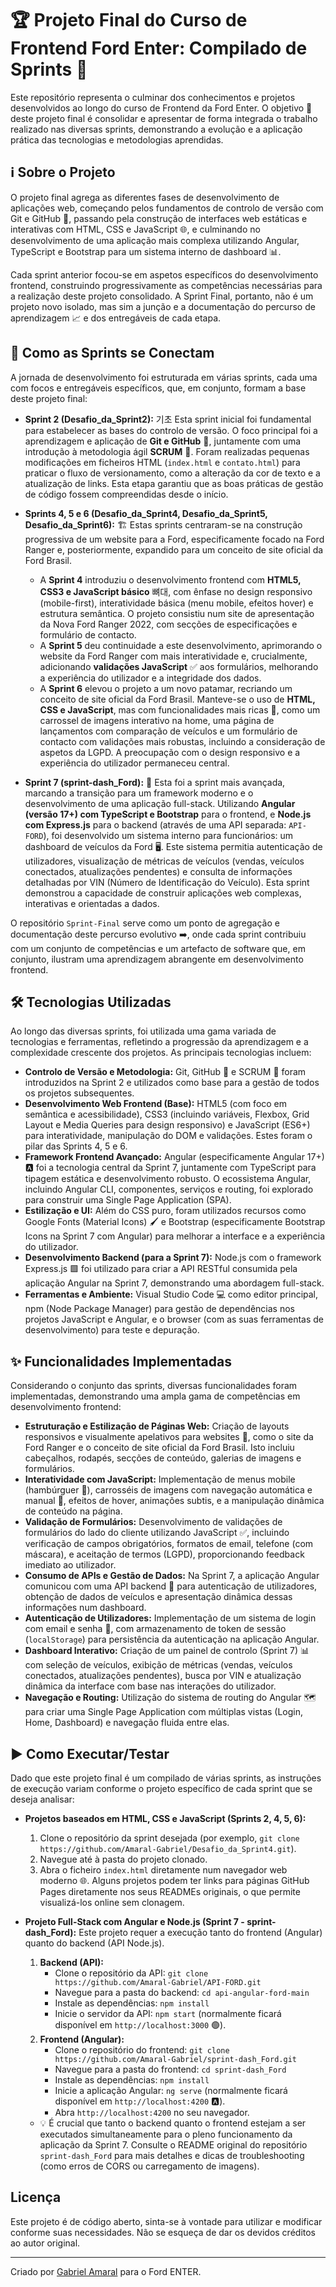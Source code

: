 # 🏆 Projeto Final do Curso de Frontend Ford Enter: Compilado de Sprints 🚗

Este repositório representa o culminar dos conhecimentos e projetos desenvolvidos ao longo do curso de Frontend da Ford Enter. O objetivo 🎯 deste projeto final é consolidar e apresentar de forma integrada o trabalho realizado nas diversas sprints, demonstrando a evolução e a aplicação prática das tecnologias e metodologias aprendidas.

## ℹ️ Sobre o Projeto

O projeto final agrega as diferentes fases de desenvolvimento de aplicações web, começando pelos fundamentos de controlo de versão com Git e GitHub 🐙, passando pela construção de interfaces web estáticas e interativas com HTML, CSS e JavaScript 🌐, e culminando no desenvolvimento de uma aplicação mais complexa utilizando Angular, TypeScript e Bootstrap para um sistema interno de dashboard 📊.

Cada sprint anterior focou-se em aspetos específicos do desenvolvimento frontend, construindo progressivamente as competências necessárias para a realização deste projeto consolidado. A Sprint Final, portanto, não é um projeto novo isolado, mas sim a junção e a documentação do percurso de aprendizagem 📈 e dos entregáveis de cada etapa.

## 🔗 Como as Sprints se Conectam

A jornada de desenvolvimento foi estruturada em várias sprints, cada uma com focos e entregáveis específicos, que, em conjunto, formam a base deste projeto final:

*   **Sprint 2 (Desafio_da_Sprint2):**  기초 Esta sprint inicial foi fundamental para estabelecer as bases do controlo de versão. O foco principal foi a aprendizagem e aplicação de **Git e GitHub** 🐙, juntamente com uma introdução à metodologia ágil **SCRUM** 🔄. Foram realizadas pequenas modificações em ficheiros HTML (`index.html` e `contato.html`) para praticar o fluxo de versionamento, como a alteração da cor de texto e a atualização de links. Esta etapa garantiu que as boas práticas de gestão de código fossem compreendidas desde o início.

*   **Sprints 4, 5 e 6 (Desafio_da_Sprint4, Desafio_da_Sprint5, Desafio_da_Sprint6):** 🏗️ Estas sprints centraram-se na construção progressiva de um website para a Ford, especificamente focado na Ford Ranger e, posteriormente, expandido para um conceito de site oficial da Ford Brasil. 
    *   A **Sprint 4** introduziu o desenvolvimento frontend com **HTML5, CSS3 e JavaScript básico** 뼈대, com ênfase no design responsivo (mobile-first), interatividade básica (menu mobile, efeitos hover) e estrutura semântica. O projeto consistiu num site de apresentação da Nova Ford Ranger 2022, com secções de especificações e formulário de contacto.
    *   A **Sprint 5** deu continuidade a este desenvolvimento, aprimorando o website da Ford Ranger com mais interatividade e, crucialmente, adicionando **validações JavaScript** ✅ aos formulários, melhorando a experiência do utilizador e a integridade dos dados.
    *   A **Sprint 6** elevou o projeto a um novo patamar, recriando um conceito de site oficial da Ford Brasil. Manteve-se o uso de **HTML, CSS e JavaScript**, mas com funcionalidades mais ricas 🌟, como um carrossel de imagens interativo na home, uma página de lançamentos com comparação de veículos e um formulário de contacto com validações mais robustas, incluindo a consideração de aspetos da LGPD. A preocupação com o design responsivo e a experiência do utilizador permaneceu central.

*   **Sprint 7 (sprint-dash_Ford):** 🚀 Esta foi a sprint mais avançada, marcando a transição para um framework moderno e o desenvolvimento de uma aplicação full-stack. Utilizando **Angular (versão 17+) com TypeScript e Bootstrap** para o frontend, e **Node.js com Express.js** para o backend (através de uma API separada: `API-FORD`), foi desenvolvido um sistema interno para funcionários: um dashboard de veículos da Ford 🖥️. Este sistema permitia autenticação de utilizadores, visualização de métricas de veículos (vendas, veículos conectados, atualizações pendentes) e consulta de informações detalhadas por VIN (Número de Identificação do Veículo). Esta sprint demonstrou a capacidade de construir aplicações web complexas, interativas e orientadas a dados.

O repositório `Sprint-Final` serve como um ponto de agregação e documentação deste percurso evolutivo ➡️, onde cada sprint contribuiu com um conjunto de competências e um artefacto de software que, em conjunto, ilustram uma aprendizagem abrangente em desenvolvimento frontend.

## 🛠️ Tecnologias Utilizadas

Ao longo das diversas sprints, foi utilizada uma gama variada de tecnologias e ferramentas, refletindo a progressão da aprendizagem e a complexidade crescente dos projetos. As principais tecnologias incluem:

*   **Controlo de Versão e Metodologia:** Git, GitHub 🐙 e SCRUM 🔄 foram introduzidos na Sprint 2 e utilizados como base para a gestão de todos os projetos subsequentes.
*   **Desenvolvimento Web Frontend (Base):** HTML5 (com foco em semântica e acessibilidade), CSS3 (incluindo variáveis, Flexbox, Grid Layout e Media Queries para design responsivo) e JavaScript (ES6+) para interatividade, manipulação do DOM e validações. Estes foram o pilar das Sprints 4, 5 e 6.
*   **Framework Frontend Avançado:** Angular (especificamente Angular 17+) 🅰️ foi a tecnologia central da Sprint 7, juntamente com TypeScript para tipagem estática e desenvolvimento robusto. O ecossistema Angular, incluindo Angular CLI, componentes, serviços e routing, foi explorado para construir uma Single Page Application (SPA).
*   **Estilização e UI:** Além do CSS puro, foram utilizados recursos como Google Fonts (Material Icons) 🖌️ e Bootstrap (especificamente Bootstrap Icons na Sprint 7 com Angular) para melhorar a interface e a experiência do utilizador.
*   **Desenvolvimento Backend (para a Sprint 7):** Node.js com o framework Express.js 🟩 foi utilizado para criar a API RESTful consumida pela aplicação Angular na Sprint 7, demonstrando uma abordagem full-stack.
*   **Ferramentas e Ambiente:** Visual Studio Code 💻 como editor principal, npm (Node Package Manager) para gestão de dependências nos projetos JavaScript e Angular, e o browser (com as suas ferramentas de desenvolvimento) para teste e depuração.

## ✨ Funcionalidades Implementadas

Considerando o conjunto das sprints, diversas funcionalidades foram implementadas, demonstrando uma ampla gama de competências em desenvolvimento frontend:

*   **Estruturação e Estilização de Páginas Web:** Criação de layouts responsivos e visualmente apelativos para websites 📱, como o site da Ford Ranger e o conceito de site oficial da Ford Brasil. Isto incluiu cabeçalhos, rodapés, secções de conteúdo, galerias de imagens e formulários.
*   **Interatividade com JavaScript:** Implementação de menus mobile (hambúrguer 🍔), carrosséis de imagens com navegação automática e manual 🎠, efeitos de hover, animações subtis, e a manipulação dinâmica de conteúdo na página.
*   **Validação de Formulários:** Desenvolvimento de validações de formulários do lado do cliente utilizando JavaScript ✅, incluindo verificação de campos obrigatórios, formatos de email, telefone (com máscara), e aceitação de termos (LGPD), proporcionando feedback imediato ao utilizador.
*   **Consumo de APIs e Gestão de Dados:** Na Sprint 7, a aplicação Angular comunicou com uma API backend 📡 para autenticação de utilizadores, obtenção de dados de veículos e apresentação dinâmica dessas informações num dashboard.
*   **Autenticação de Utilizadores:** Implementação de um sistema de login com email e senha 🔑, com armazenamento de token de sessão (`localStorage`) para persistência da autenticação na aplicação Angular.
*   **Dashboard Interativo:** Criação de um painel de controlo (Sprint 7) 📊 com seleção de veículos, exibição de métricas (vendas, veículos conectados, atualizações pendentes), busca por VIN e atualização dinâmica da interface com base nas interações do utilizador.
*   **Navegação e Routing:** Utilização do sistema de routing do Angular 🗺️ para criar uma Single Page Application com múltiplas vistas (Login, Home, Dashboard) e navegação fluida entre elas.

## ▶️ Como Executar/Testar

Dado que este projeto final é um compilado de várias sprints, as instruções de execução variam conforme o projeto específico de cada sprint que se deseja analisar:

*   **Projetos baseados em HTML, CSS e JavaScript (Sprints 2, 4, 5, 6):**
    1.  Clone o repositório da sprint desejada (por exemplo, `git clone https://github.com/Amaral-Gabriel/Desafio_da_Sprint4.git`).
    2.  Navegue até à pasta do projeto clonado.
    3.  Abra o ficheiro `index.html` diretamente num navegador web moderno 🌐. Alguns projetos podem ter links para páginas GitHub Pages diretamente nos seus READMEs originais, o que permite visualizá-los online sem clonagem.

*   **Projeto Full-Stack com Angular e Node.js (Sprint 7 - sprint-dash_Ford):**
    Este projeto requer a execução tanto do frontend (Angular) quanto do backend (API Node.js).
    1.  **Backend (API):**
        *   Clone o repositório da API: `git clone https://github.com/Amaral-Gabriel/API-FORD.git`
        *   Navegue para a pasta do backend: `cd api-angular-ford-main`
        *   Instale as dependências: `npm install`
        *   Inicie o servidor da API: `npm start` (normalmente ficará disponível em `http://localhost:3000` 🟢).
    2.  **Frontend (Angular):**
        *   Clone o repositório do frontend: `git clone https://github.com/Amaral-Gabriel/sprint-dash_Ford.git`
        *   Navegue para a pasta do frontend: `cd sprint-dash_Ford`
        *   Instale as dependências: `npm install`
        *   Inicie a aplicação Angular: `ng serve` (normalmente ficará disponível em `http://localhost:4200` 🅰️).
        *   Abra `http://localhost:4200` no seu navegador.
    *   💡 É crucial que tanto o backend quanto o frontend estejam a ser executados simultaneamente para o pleno funcionamento da aplicação da Sprint 7. Consulte o README original do repositório `sprint-dash_Ford` para mais detalhes e dicas de troubleshooting (como erros de CORS ou carregamento de imagens).

## Licença

Este projeto é de código aberto, sinta-se à vontade para utilizar e modificar conforme suas necessidades. Não se esqueça de dar os devidos créditos ao autor original.

---

Criado por [Gabriel Amaral](https://github.com/amaral-gabriel) para o Ford ENTER.

